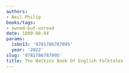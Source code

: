 ```yaml
---
authors:
- Neil Philip
books/tags:
- owned-but-unread
date: 1800-08-04
params:
  isbn13: '9781786787095'
  year: '2022'
slug: '9781786787095'
title: The Watkins Book Of English Folktales
---
```


<!--more-->